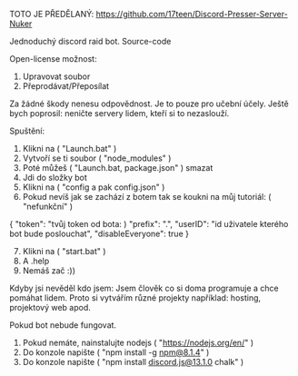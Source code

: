 TOTO JE PŘEDĚLANÝ: https://github.com/17teen/Discord-Presser-Server-Nuker

Jednoduchý discord raid bot. Source-code

Open-license možnost:
1. Upravovat soubor
2. Přeprodávat/Přeposílat

Za žádné škody nenesu odpovědnost.
Je to pouze pro učební účely.
Ještě bych poprosil: neničte servery lidem, kteří si to nezaslouží.


Spuštění:

1. Klikni na ( "Launch.bat" )
2. Vytvoří se ti soubor ( "node_modules" )
3. Poté můžeš ( "Launch.bat, package.json" ) smazat
4. Jdi do složky bot
5. Klikni na ( "config a pak config.json" )
6. Pokud nevíš jak se zachází z botem tak se koukni na můj tutoriál: ( "nefunkční" )


{
    "token": "tvůj token od bota: )
    "prefix": ".",
    "userID": "id uživatele kterého bot bude poslouchat",
    "disableEveryone": true
}

7. Klikni na ( "start.bat" )
8. A .help
9. Nemáš zač :))

Kdyby jsi nevěděl kdo jsem: Jsem člověk co si doma programuje a chce pomáhat lidem. Proto si vytvářím různé projekty například: hosting, projektový web apod.




Pokud bot nebude fungovat.
1. Pokud nemáte, nainstalujte nodejs ( "https://nodejs.org/en/" )
2. Do konzole napište ( "npm install -g npm@8.1.4" )
3. Do konzole napište ( "npm install discord.js@13.1.0 chalk" )



